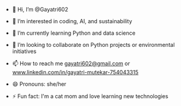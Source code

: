 - 👋 Hi, I’m @Gayatri602
- 👀 I’m interested in  coding, AI, and sustainability
- 🌱 I’m currently learning Python and data science
- 💞️ I’m looking to collaborate on Python projects or environmental initiatives
- 📫 How to reach me gayatri602@gmail.com or www.linkedin.com/in/gayatri-mutekar-754043315


- 😄 Pronouns: she/her
- ⚡ Fun fact:  I'm a cat mom and love learning new technologies

<!---
Gayatri602/Gayatri602 is a ✨ special ✨ repository because its `README.md` (this file) appears on your GitHub profile.
You can click the Preview link to take a look at your changes.
--->
